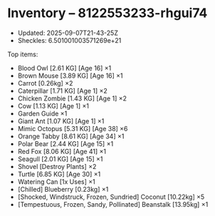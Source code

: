 # Inventory – 8122553233-rhgui74

- Updated: 2025-09-07T21-43-25Z
- Sheckles: 6.501001003571269e+21

Top items:
- Blood Owl [2.61 KG] [Age 16] ×1
- Brown Mouse [3.89 KG] [Age 16] ×1
- Carrot [0.26kg] ×2
- Caterpillar [1.71 KG] [Age 1] ×2
- Chicken Zombie [1.43 KG] [Age 1] ×2
- Cow [1.13 KG] [Age 1] ×1
- Garden Guide ×1
- Giant Ant [1.07 KG] [Age 1] ×1
- Mimic Octopus [5.31 KG] [Age 38] ×6
- Orange Tabby [8.61 KG] [Age 34] ×1
- Polar Bear [2.44 KG] [Age 15] ×1
- Red Fox [8.06 KG] [Age 41] ×1
- Seagull [2.01 KG] [Age 15] ×1
- Shovel [Destroy Plants] ×2
- Turtle [6.85 KG] [Age 30] ×1
- Watering Can [1x Uses] ×1
- [Chilled] Blueberry [0.23kg] ×1
- [Shocked, Windstruck, Frozen, Sundried] Coconut [10.22kg] ×5
- [Tempestuous, Frozen, Sandy, Pollinated] Beanstalk [13.95kg] ×1
